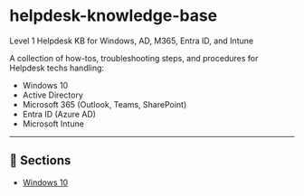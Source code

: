# helpdesk-knowledge-base
Level 1 Helpdesk KB for Windows, AD, M365, Entra ID, and Intune

A collection of how-tos, troubleshooting steps, and procedures for Helpdesk techs handling:

- Windows 10
- Active Directory
- Microsoft 365 (Outlook, Teams, SharePoint)
- Entra ID (Azure AD)
- Microsoft Intune

---

## 📂 Sections

- [Windows 10](./windows-10)

